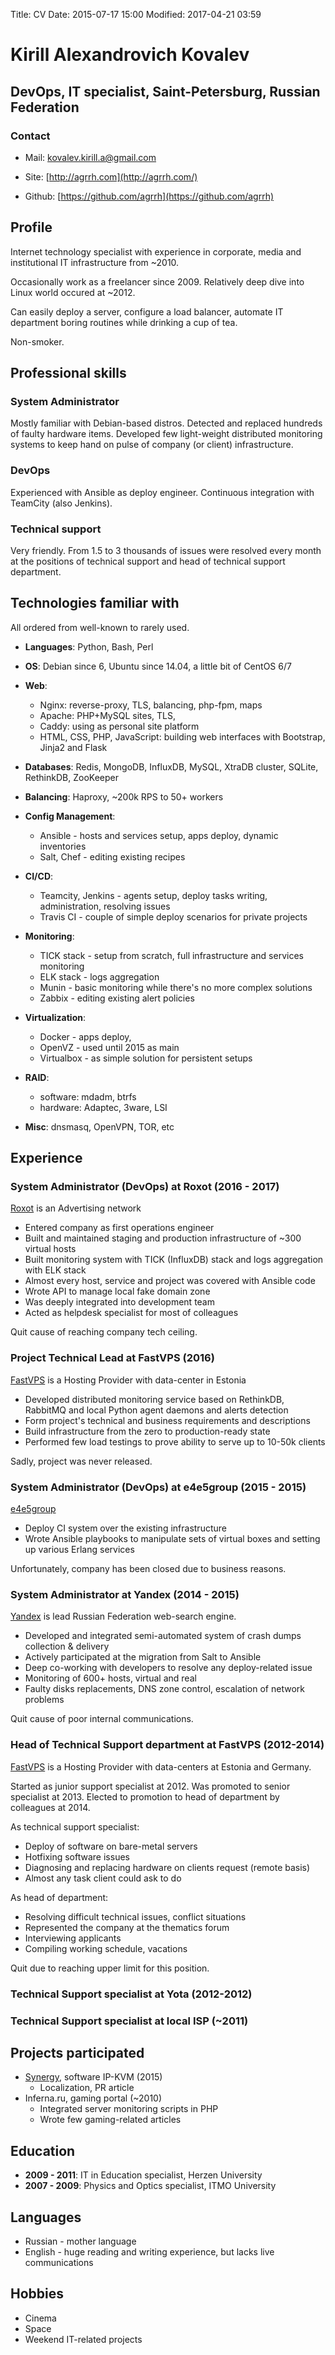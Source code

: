 Title: CV
Date: 2015-07-17 15:00
Modified: 2017-04-21 03:59

# Kirill Alexandrovich Kovalev
## DevOps, IT specialist, Saint-Petersburg, Russian Federation

### Contact

- Mail: [kovalev.kirill.a@gmail.com](mailto:kovalev.kirill.a@gmail.com)

- Site: [http://agrrh.com](http://agrrh.com/)

- Github: [https://github.com/agrrh](https://github.com/agrrh)

## Profile

Internet technology specialist with experience in corporate, media and institutional IT infrastructure from ~2010.

Occasionally work as a freelancer since 2009. Relatively deep dive into Linux world occured at ~2012.

Can easily deploy a server, configure a load balancer, automate IT department boring routines while drinking a cup of tea.

Non-smoker.

## Professional skills

### System Administrator
Mostly familiar with Debian-based distros. Detected and replaced hundreds of faulty hardware items. Developed few light-weight distributed monitoring systems to keep hand on pulse of company (or client) infrastructure.

### DevOps
Experienced with Ansible as deploy engineer. Сontinuous integration with TeamCity (also Jenkins).

### Technical support
Very friendly. From 1.5 to 3 thousands of issues were resolved every month at the positions of technical support and head of technical support department.

## Technologies familiar with

All ordered from well-known to rarely used.

-   **Languages**: Python, Bash, Perl

-   **OS**: Debian since 6, Ubuntu since 14.04, a little bit of CentOS 6/7

-   **Web**:

    -   Nginx: reverse-proxy, TLS, balancing, php-fpm, maps
    -   Apache: PHP+MySQL sites, TLS,
    -   Caddy: using as personal site platform
    -   HTML, CSS, PHP, JavaScript: building web interfaces with Bootstrap, Jinja2 and Flask
    

-   **Databases**: Redis, MongoDB, InfluxDB, MySQL, XtraDB cluster, SQLite, RethinkDB, ZooKeeper

-   **Balancing**: Haproxy, ~200k RPS to 50+ workers

-   **Config Management**:

    -   Ansible - hosts and services setup, apps deploy, dynamic inventories
    -   Salt, Chef - editing existing recipes


-   **CI/CD**:

    -   Teamcity, Jenkins - agents setup, deploy tasks writing, administration, resolving issues
    -   Travis CI - couple of simple deploy scenarios for private projects


-   **Monitoring**:

    -   TICK stack - setup from scratch, full infrastructure and services monitoring
    -   ELK stack - logs aggregation
    -   Munin - basic monitoring while there's no more complex solutions
    -   Zabbix - editing existing alert policies


-   **Virtualization**:

    -   Docker - apps deploy,
    -   OpenVZ - used until 2015 as main
    -   Virtualbox - as simple solution for persistent setups


-   **RAID**:

    -   software: mdadm, btrfs
    -   hardware: Adaptec, 3ware, LSI


-   **Misc**: dnsmasq, OpenVPN, TOR, etc

## Experience

### System Administrator (DevOps) at Roxot (2016 - 2017)

[Roxot](http://roxot.com/) is an Advertising network

- Entered company as first operations engineer
- Built and maintained staging and production infrastructure of ~300 virtual hosts
- Built monitoring system with TICK (InfluxDB) stack and logs aggregation with ELK stack
- Almost every host, service and project was covered with Ansible code
- Wrote API to manage local fake domain zone
- Was deeply integrated into development team
- Acted as helpdesk specialist for most of colleagues

Quit cause of reaching company tech ceiling.

### Project Technical Lead at FastVPS (2016)

[FastVPS](http://fastvps.ru/) is a Hosting Provider with data-center in Estonia

- Developed distributed monitoring service based on RethinkDB, RabbitMQ and local Python agent daemons and alerts detection
- Form project's technical and business requirements and descriptions
- Build infrastructure from the zero to production-ready state
- Performed few load testings to prove ability to serve up to 10-50k clients

Sadly, project was never released.

### System Administrator (DevOps) at e4e5group (2015 - 2015)

[e4e5group](http://e4e5group.ru/)

- Deploy CI system over the existing infrastructure
- Wrote Ansible playbooks to manipulate sets of virtual boxes and setting up various Erlang services

Unfortunately, company has been closed due to business reasons.

### System Administrator at Yandex (2014 - 2015)

[Yandex](http://www.yandex.ru/) is lead Russian Federation web-search engine.

- Developed and integrated semi-automated system of crash dumps collection & delivery
- Actively participated at the migration from Salt to Ansible
- Deep co-working with developers to resolve any deploy-related issue
- Monitoring of 600+ hosts, virtual and real
- Faulty disks replacements, DNS zone control, escalation of network problems

Quit cause of poor internal communications.

### Head of Technical Support department at FastVPS (2012-2014)

[FastVPS](http://fastvps.ru/) is a Hosting Provider with data-centers at Estonia and Germany.

Started as junior support specialist at 2012.
Was promoted to senior specialist at 2013.
Elected to promotion to head of department by colleagues at 2014.

As technical support specialist:

- Deploy of software on bare-metal servers
- Hotfixing software issues
- Diagnosing and replacing hardware on clients request (remote basis)
- Almost any task client could ask to do

As head of department:

- Resolving difficult technical issues, conflict situations
- Represented the company at the thematics forum
- Interviewing applicants
- Compiling working schedule, vacations

Quit due to reaching upper limit for this position.

### Technical Support specialist at Yota (2012-2012)

### Technical Support specialist at local ISP (~2011)

## Projects participated

- [Synergy](http://synergy-project.org/), software IP-KVM (2015)
    - Localization, PR article
- Inferna.ru, gaming portal (~2010)
    - Integrated server monitoring scripts in PHP
    - Wrote few gaming-related articles

## Education

- __2009 - 2011__: IT in Education specialist, Herzen University
- __2007 - 2009__: Physics and Optics specialist, ITMO University

## Languages

- Russian - mother language
- English - huge reading and writing experience, but lacks live communications

## Hobbies

- Cinema
- Space
- Weekend IT-related projects
